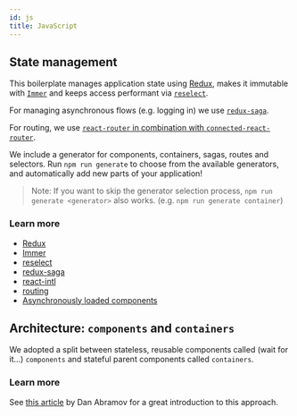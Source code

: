 ```yaml
---
id: js
title: JavaScript
---
```


## State management

This boilerplate manages application state using [Redux](redux.md), makes it
immutable with [`Immer`](immer.md) and keeps access performant
via [`reselect`](reselect.md).

For managing asynchronous flows (e.g. logging in) we use [`redux-saga`](redux-saga.md).

For routing, we use [`react-router` in combination with `connected-react-router`](routing.md).

We include a generator for components, containers, sagas, routes and selectors.
Run `npm run generate` to choose from the available generators, and automatically
add new parts of your application!

> Note: If you want to skip the generator selection process,
> `npm run generate <generator>` also works. (e.g. `npm run generate container`)

### Learn more

- [Redux](redux.md)
- [Immer](immer.md)
- [reselect](reselect.md)
- [redux-saga](redux-saga.md)
- [react-intl](i18n.md)
- [routing](routing.md)
- [Asynchronously loaded components](async-components.md)

## Architecture: `components` and `containers`

We adopted a split between stateless, reusable components called (wait for it...)
`components` and stateful parent components called `containers`.

### Learn more

See [this article](https://medium.com/@dan_abramov/smart-and-dumb-components-7ca2f9a7c7d0)
by Dan Abramov for a great introduction to this approach.
